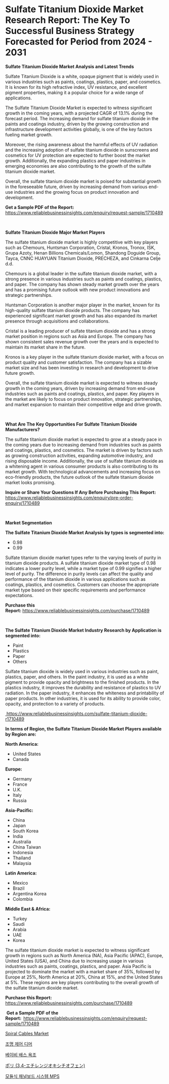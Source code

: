 <p><h1>Sulfate Titanium Dioxide Market Research Report: The Key To Successful Business Strategy Forecasted for Period from 2024 - 2031</h1></p><p><strong>Sulfate Titanium Dioxide Market Analysis and Latest Trends</strong></p>
<p><p>Sulfate Titanium Dioxide is a white, opaque pigment that is widely used in various industries such as paints, coatings, plastics, paper, and cosmetics. It is known for its high refractive index, UV resistance, and excellent pigment properties, making it a popular choice for a wide range of applications.</p><p>The Sulfate Titanium Dioxide Market is expected to witness significant growth in the coming years, with a projected CAGR of 13.1% during the forecast period. The increasing demand for sulfate titanium dioxide in the paints and coatings industry, driven by the growing construction and infrastructure development activities globally, is one of the key factors fueling market growth.</p><p>Moreover, the rising awareness about the harmful effects of UV radiation and the increasing adoption of sulfate titanium dioxide in sunscreens and cosmetics for UV protection are expected to further boost the market growth. Additionally, the expanding plastics and paper industries in emerging economies are also contributing to the growth of the sulfate titanium dioxide market.</p><p>Overall, the sulfate titanium dioxide market is poised for substantial growth in the foreseeable future, driven by increasing demand from various end-use industries and the growing focus on product innovation and development.</p></p>
<p><strong>Get a Sample PDF of the Report:&nbsp;</strong> <a href="https://www.reliablebusinessinsights.com/enquiry/request-sample/1710489">https://www.reliablebusinessinsights.com/enquiry/request-sample/1710489</a></p>
<p>&nbsp;</p>
<p><strong>Sulfate Titanium Dioxide Major Market Players</strong></p>
<p><p>The sulfate titanium dioxide market is highly competitive with key players such as Chemours, Huntsman Corporation, Cristal, Kronos, Tronox, ISK, Grupa Azoty, Henan Billions Chemicals/Lomon, Shandong Doguide Group, Tayca, CNNC HUAYUAN Titanium Dioxide, PRECHEZA, and Cinkarna Celje d.d. </p><p>Chemours is a global leader in the sulfate titanium dioxide market, with a strong presence in various industries such as paints and coatings, plastics, and paper. The company has shown steady market growth over the years and has a promising future outlook with new product innovations and strategic partnerships.</p><p>Huntsman Corporation is another major player in the market, known for its high-quality sulfate titanium dioxide products. The company has experienced significant market growth and has also expanded its market presence through acquisitions and collaborations.</p><p>Cristal is a leading producer of sulfate titanium dioxide and has a strong market position in regions such as Asia and Europe. The company has shown consistent sales revenue growth over the years and is expected to maintain its market share in the future.</p><p>Kronos is a key player in the sulfate titanium dioxide market, with a focus on product quality and customer satisfaction. The company has a sizable market size and has been investing in research and development to drive future growth.</p><p>Overall, the sulfate titanium dioxide market is expected to witness steady growth in the coming years, driven by increasing demand from end-use industries such as paints and coatings, plastics, and paper. Key players in the market are likely to focus on product innovation, strategic partnerships, and market expansion to maintain their competitive edge and drive growth.</p></p>
<p>&nbsp;</p>
<p><strong>What Are The Key Opportunities For Sulfate Titanium Dioxide Manufacturers?</strong></p>
<p><p>The sulfate titanium dioxide market is expected to grow at a steady pace in the coming years due to increasing demand from industries such as paints and coatings, plastics, and cosmetics. The market is driven by factors such as growing construction activities, expanding automotive industry, and rising disposable income. Additionally, the use of sulfate titanium dioxide as a whitening agent in various consumer products is also contributing to its market growth. With technological advancements and increasing focus on eco-friendly products, the future outlook of the sulfate titanium dioxide market looks promising.</p></p>
<p><strong>Inquire or Share Your Questions If Any Before Purchasing This Report:</strong> <a href="https://www.reliablebusinessinsights.com/enquiry/pre-order-enquiry/1710489">https://www.reliablebusinessinsights.com/enquiry/pre-order-enquiry/1710489</a></p>
<p>&nbsp;</p>
<p><strong>Market Segmentation</strong></p>
<p><strong>The Sulfate Titanium Dioxide Market Analysis by types is segmented into:</strong></p>
<p><ul><li>0.98</li><li>0.99</li></ul></p>
<p><p>Sulfate titanium dioxide market types refer to the varying levels of purity in titanium dioxide products. A sulfate titanium dioxide market type of 0.98 indicates a lower purity level, while a market type of 0.99 signifies a higher level of purity. The difference in purity levels can affect the quality and performance of the titanium dioxide in various applications such as coatings, plastics, and cosmetics. Customers can choose the appropriate market type based on their specific requirements and performance expectations.</p></p>
<p><strong>Purchase this Report:&nbsp;</strong><a href="https://www.reliablebusinessinsights.com/purchase/1710489">https://www.reliablebusinessinsights.com/purchase/1710489</a></p>
<p>&nbsp;</p>
<p><strong>The Sulfate Titanium Dioxide Market Industry Research by Application is segmented into:</strong></p>
<p><ul><li>Paint</li><li>Plastics</li><li>Paper</li><li>Others</li></ul></p>
<p><p>Sulfate titanium dioxide is widely used in various industries such as paint, plastics, paper, and others. In the paint industry, it is used as a white pigment to provide opacity and brightness to the finished products. In the plastics industry, it improves the durability and resistance of plastics to UV radiation. In the paper industry, it enhances the whiteness and printability of paper products. In other industries, it is used for its ability to provide color, opacity, and protection to a variety of products.</p></p>
<p><a href="https://www.reliablebusinessinsights.com/sulfate-titanium-dioxide-r1710489">&nbsp;https://www.reliablebusinessinsights.com/sulfate-titanium-dioxide-r1710489</a></p>
<p><strong>In terms of Region, the Sulfate Titanium Dioxide Market Players available by Region are:</strong></p>
<p>
    <p> <strong> North America: </strong>
        <ul>
            <li>United States</li>
            <li>Canada</li>
        </ul>
        </p> 
    <p> <strong> Europe: </strong>
        <ul>
            <li>Germany</li>
            <li>France</li>
            <li>U.K.</li>
            <li>Italy</li>
            <li>Russia</li>
        </ul>
        </p> 
    <p> <strong> Asia-Pacific: </strong>
        <ul>
            <li>China</li>
            <li>Japan</li>
            <li>South Korea</li>
            <li>India</li>
            <li>Australia</li>
            <li>China Taiwan</li>
            <li>Indonesia</li>
            <li>Thailand</li>
            <li>Malaysia</li>
        </ul>
        </p> 
    <p> <strong> Latin America: </strong>
        <ul>
            <li>Mexico</li>
            <li>Brazil</li>
            <li>Argentina Korea</li>
            <li>Colombia</li>
        </ul>
        </p> 
    <p> <strong> Middle East & Africa: </strong>
        <ul>
            <li>Turkey</li>
            <li>Saudi</li>
            <li>Arabia</li>
            <li>UAE</li>
            <li>Korea</li>
        </ul>
    </p>
    </p>
<p><p>The sulfate titanium dioxide market is expected to witness significant growth in regions such as North America (NA), Asia Pacific (APAC), Europe, United States (USA), and China due to increasing usage in various industries such as paints, coatings, plastics, and paper. Asia Pacific is projected to dominate the market with a market share of 35%, followed by Europe at 25%, North America at 20%, China at 15%, and the United States at 5%. These regions are key players contributing to the overall growth of the sulfate titanium dioxide market.</p></p>
<p><strong>Purchase this Report: </strong><a href="https://www.reliablebusinessinsights.com/purchase/1710489">https://www.reliablebusinessinsights.com/purchase/1710489</a></p>
<p>&nbsp;<strong>Get a Sample PDF of the Report:&nbsp;&nbsp;</strong><a href="https://www.reliablebusinessinsights.com/enquiry/request-sample/1710489">https://www.reliablebusinessinsights.com/enquiry/request-sample/1710489</a></p>
<p><strong></strong></p>
<p><p><a href="https://github.com/Glendatilghmankmgz0rbhwpy/Market-Research-Report-List-2/blob/main/spiral-cables-market.md">Spiral Cables Market</a></p><p><a href="https://github.com/raap8632/Market-Research-Report-List-1/blob/main/5159417123460.md">조명 제어 디머</a></p><p><a href="https://medium.com/@kellyclarkson42/%EC%95%84%EA%B8%B0-%EC%9A%95%EC%A1%B0-%EC%8B%9C%EC%9E%A5-%EC%9C%A0%ED%98%95-%EC%9D%91%EC%9A%A9-%EB%B0%8F-%EC%A7%80%EB%A6%AC%EC%97%90-%EB%8C%80%ED%95%9C-%ED%8F%AC%EA%B4%84%EC%A0%81%EC%9D%B8-%ED%8F%89%EA%B0%80-7bc1672d445c">베이비 배스 욕조</a></p><p><a href="https://medium.com/@kyaorris56456/%E3%83%9D%E3%83%AA-3-4-%E3%82%A8%E3%83%81%E3%83%AC%E3%83%B3%E3%82%B8%E3%82%AA%E3%82%AD%E3%82%B7%E3%83%81%E3%82%AA%E3%83%95%E3%82%A7%E3%83%B3-%E5%B8%82%E5%A0%B4%E3%81%AF-%E5%B8%82%E5%A0%B4%E3%82%B7%E3%82%A7%E3%82%A2-%E5%B8%82%E5%A0%B4%E5%8B%95%E5%90%91-%E5%B8%82%E5%A0%B4%E6%88%90%E9%95%B7%E3%81%AB%E9%96%A2%E3%81%99%E3%82%8B%E6%83%85%E5%A0%B1%E3%82%92%E6%8F%90%E4%BE%9B%E3%81%97%E3%81%BE%E3%81%99-d6c586fef016">ポリ (3,4-エチレンジオキシチオフェン)</a></p><p><a href="https://github.com/AlbertotDouglas44367/Market-Research-Report-List-2/blob/main/2371060123459.md">모듈식 패널보드 시스템 MPS</a></p></p>